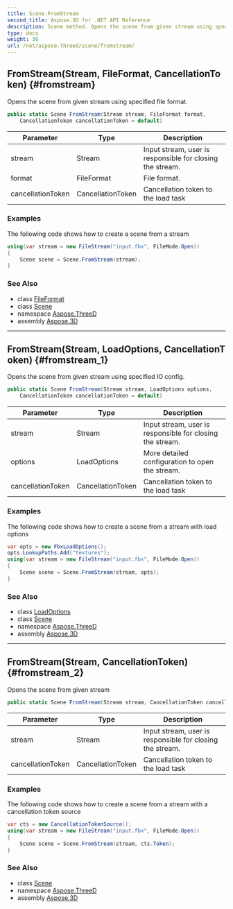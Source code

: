 ```yaml
---
title: Scene.FromStream
second_title: Aspose.3D for .NET API Reference
description: Scene method. Opens the scene from given stream using specified file format
type: docs
weight: 30
url: /net/aspose.threed/scene/fromstream/
---
```

## FromStream(Stream, FileFormat, CancellationToken) {#fromstream}

Opens the scene from given stream using specified file format.

```csharp
public static Scene FromStream(Stream stream, FileFormat format, 
    CancellationToken cancellationToken = default)
```

| Parameter | Type | Description |
| --- | --- | --- |
| stream | Stream | Input stream, user is responsible for closing the stream. |
| format | FileFormat | File format. |
| cancellationToken | CancellationToken | Cancellation token to the load task |

### Examples

The following code shows how to create a scene from a stream

```csharp
using(var stream = new FileStream("input.fbx", FileMode.Open))
{
    Scene scene = Scene.FromStream(stream);
}
```

### See Also

* class [FileFormat](../../fileformat/)
* class [Scene](../)
* namespace [Aspose.ThreeD](../../../aspose.threed/)
* assembly [Aspose.3D](../../../)

---

## FromStream(Stream, LoadOptions, CancellationToken) {#fromstream_1}

Opens the scene from given stream using specified IO config.

```csharp
public static Scene FromStream(Stream stream, LoadOptions options, 
    CancellationToken cancellationToken = default)
```

| Parameter | Type | Description |
| --- | --- | --- |
| stream | Stream | Input stream, user is responsible for closing the stream. |
| options | LoadOptions | More detailed configuration to open the stream. |
| cancellationToken | CancellationToken | Cancellation token to the load task |

### Examples

The following code shows how to create a scene from a stream with load options

```csharp
var opts = new FbxLoadOptions();
opts.LookupPaths.Add("textures");
using(var stream = new FileStream("input.fbx", FileMode.Open))
{
    Scene scene = Scene.FromStream(stream, opts);
}
```

### See Also

* class [LoadOptions](../../../aspose.threed.formats/loadoptions/)
* class [Scene](../)
* namespace [Aspose.ThreeD](../../../aspose.threed/)
* assembly [Aspose.3D](../../../)

---

## FromStream(Stream, CancellationToken) {#fromstream_2}

Opens the scene from given stream

```csharp
public static Scene FromStream(Stream stream, CancellationToken cancellationToken = default)
```

| Parameter | Type | Description |
| --- | --- | --- |
| stream | Stream | Input stream, user is responsible for closing the stream. |
| cancellationToken | CancellationToken | Cancellation token to the load task |

### Examples

The following code shows how to create a scene from a stream with a cancellation token source

```csharp
var cts = new CancellationTokenSource();
using(var stream = new FileStream("input.fbx", FileMode.Open))
{
    Scene scene = Scene.FromStream(stream, cts.Token);
}
```

### See Also

* class [Scene](../)
* namespace [Aspose.ThreeD](../../../aspose.threed/)
* assembly [Aspose.3D](../../../)


